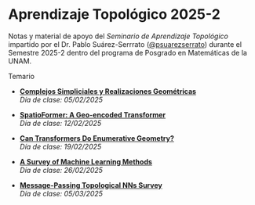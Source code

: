 # Aprendizaje Topológico 2025-2
Notas y material de apoyo del _Seminario de Aprendizaje Topológico_ impartido por el Dr. Pablo Suárez-Serrrato ([@psuarezserrato](https://github.com/psuarezserrato)) durante el Semestre 2025-2 dentro del programa de Posgrado en Matemáticas de la UNAM.

Temario

* **[Complejos Simpliciales y Realizaciones Geométricas](https://github.com/appliedgeometry/seminario-aprendizaje-topologico/blob/main/pdf/01_Complejos_Simpliciales_y_Realizaciones_Geométricas.pdf)**  
  _Día de clase: 05/02/2025_

* **[SpatioFormer: A Geo-encoded Transformer](https://github.com/appliedgeometry/seminario-aprendizaje-topologico/blob/main/pdf/02_SpatioFormer-_A_Geo-encoded_Transformer.pdf)**  
  _Día de clase: 12/02/2025_

* **[Can Transformers Do Enumerative Geometry?](https://github.com/appliedgeometry/seminario-aprendizaje-topologico/blob/main/pdf/03_Can_Transformers_Do_Enumerative_Geometry.pdf)**   
  _Día de clase: 19/02/2025_

* **[A Survey of Machine Learning Methods](https://github.com/appliedgeometry/seminario-aprendizaje-topologico/blob/main/pdf/04_A_Survey_of_Topological_Machine_Learning_Methods.pdf)**  
  _Día de clase: 26/02/2025_

* **[Message-Passing Topological NNs Survey](https://github.com/appliedgeometry/seminario-aprendizaje-topologico/blob/main/pdf/05_Message-Passing_Topological_NNs_Survey.pdf)**   
  _Día de clase: 05/03/2025_

